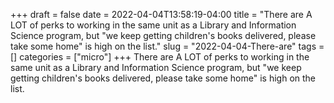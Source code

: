 +++draft = falsedate = 2022-04-04T13:58:19-04:00title = "There are A LOT of perks to working in the same unit as a Library and Information Science program, but "we keep getting children's books delivered, please take some home" is high on the list."slug = "2022-04-04-There-are"tags = []categories = ["micro"]+++There are A LOT of perks to working in the same unit as a Library and Information Science program, but "we keep getting children's books delivered, please take some home" is high on the list.